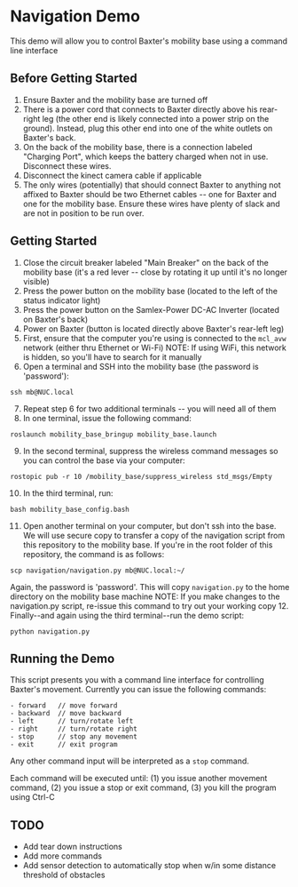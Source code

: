 # Navigation Demo

This demo will allow you to control Baxter's mobility base using a command line interface

## Before Getting Started
1. Ensure Baxter and the mobility base are turned off
2. There is a power cord that connects to Baxter directly above his rear-right leg (the other end is likely connected into a power strip on the ground). Instead, plug this other end into one of the white outlets on Baxter's back.
3. On the back of the mobility base, there is a connection labeled "Charging Port", which keeps the battery charged when not in use.  Disconnect these wires.
4. Disconnect the kinect camera cable if applicable
5. The only wires (potentially) that should connect Baxter to anything not affixed to Baxter should be two Ethernet cables -- one for Baxter and one for the mobility base.  Ensure these wires have plenty of slack and are not in position to be run over.

## Getting Started

1. Close the circuit breaker labeled "Main Breaker" on the back of the mobility base (it's a red lever -- close by rotating it up until it's no longer visible)
2. Press the power button on the mobility base (located to the left of the status indicator light)
3. Press the power button on the Samlex-Power DC-AC Inverter (located on Baxter's back)
4. Power on Baxter (button is located directly above Baxter's rear-left leg)
5. First, ensure that the computer you're using is connected to the `mcl_avw` network (either thru Ethernet or Wi-Fi)
NOTE: If using WiFi, this network is hidden, so you'll have to search for it manually
6. Open a terminal and SSH into the mobility base (the password is 'password'):

```ssh mb@NUC.local```

7. Repeat step 6 for two additional terminals -- you will need all of them
8. In one terminal, issue the following command:

```roslaunch mobility_base_bringup mobility_base.launch```

9. In the second terminal, suppress the wireless command messages so you can control the base via your computer:

```rostopic pub -r 10 /mobility_base/suppress_wireless std_msgs/Empty```

10. In the third terminal, run:

```bash mobility_base_config.bash```

11. Open another terminal on your computer, but don't ssh into the base.
We will use secure copy to transfer a copy of the navigation script from this repository to the mobility base.
If you're in the root folder of this repository, the command is as follows:

```scp navigation/navigation.py mb@NUC.local:~/```

Again, the password is 'password'. This will copy `navigation.py` to the home directory on the mobility base machine
NOTE: If you make changes to the navigation.py script, re-issue this command to try out your working copy
12. Finally--and again using the third terminal--run the demo script:

```python navigation.py```

## Running the Demo
This script presents you with a command line interface for controlling Baxter's movement. Currently you can issue the following commands:

```
- forward   // move forward
- backward  // move backward
- left      // turn/rotate left
- right     // turn/rotate right
- stop      // stop any movement
- exit      // exit program
```

Any other command input will be interpreted as a `stop` command.

Each command will be executed until: (1) you issue another movement command, (2) you issue a stop or exit command,
(3) you kill the program using Ctrl-C

## TODO
- Add tear down instructions
- Add more commands
- Add sensor detection to automatically stop when w/in some distance threshold of obstacles
